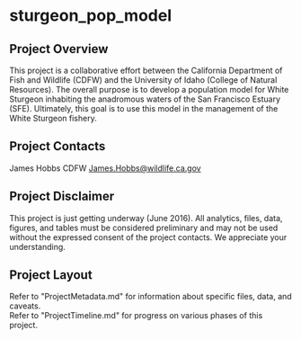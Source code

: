 # sturgeon_pop_model
## Project Overview

This project is a collaborative effort between the California Department of Fish and Wildlife (CDFW) and the University of Idaho (College of Natural Resources). The overall purpose is to develop a population model for White Sturgeon inhabiting the anadromous waters of the San Francisco Estuary (SFE). Ultimately, this goal is to use this model in the management of the White Sturgeon fishery.

## Project Contacts

James Hobbs CDFW James.Hobbs@wildlife.ca.gov

## Project Disclaimer

This project is just getting underway (June 2016). All analytics, files, data, figures, and tables must be considered preliminary and may not be used without the expressed consent of the project contacts. We appreciate your understanding.

## Project Layout

Refer to "ProjectMetadata.md" for information about specific files, data, and caveats.  
Refer to "ProjectTimeline.md" for progress on various phases of this project.
